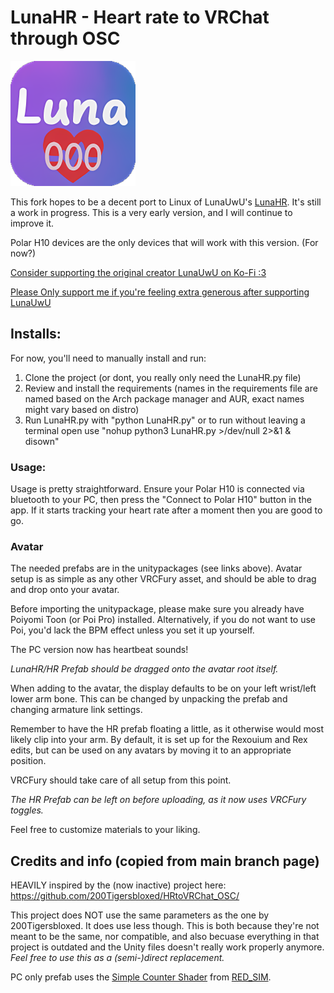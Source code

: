 # LunaHR - Heart rate to VRChat through OSC 

<img src="lunahr.png" width="200" height="200" />

This fork hopes to be a decent port to Linux of LunaUwU's [LunaHR](https://github.com/ImLunaUwU/LunaHR). It's still a work in progress. This is a very early version, and I will continue to improve it.

Polar H10 devices are the only devices that will work with this version. (For now?)

[Consider supporting the original creator LunaUwU on Ko-Fi :3](https://ko-fi.com/imlunauwu)

[Please Only support me if you're feeling extra generous after supporting LunaUwU](https://ko-fi.com/pet_lucy)


## Installs:

For now, you'll need to manually install and run:
1) Clone the project (or dont, you really only need the LunaHR.py file)
2) Review and install the requirements (names in the requirements file are named based on the Arch package manager and AUR, exact names might vary based on distro)
3) Run LunaHR.py with "python LunaHR.py" or to run without leaving a terminal open use "nohup python3 LunaHR.py >/dev/null 2>&1 & disown"

### Usage:
Usage is pretty straightforward. Ensure your Polar H10 is connected via bluetooth to your PC, then press the "Connect to Polar H10" button in the app. If it starts tracking your heart rate after a moment then you are good to go.

### Avatar
The needed prefabs are in the unitypackages (see links above). Avatar setup is as simple as any other VRCFury asset, and should be able to drag and drop onto your avatar.

Before importing the unitypackage, please make sure you already have Poiyomi Toon (or Poi Pro) installed.
Alternatively, if you do not want to use Poi, you'd lack the BPM effect unless you set it up yourself.

The PC version now has heartbeat sounds!

*LunaHR/HR Prefab should be dragged onto the avatar root itself.*

When adding to the avatar, the display defaults to be on your left wrist/left lower arm bone. This can be changed by unpacking the prefab and changing armature link settings.

Remember to have the HR prefab floating a little, as it otherwise would most likely clip into your arm. By default, it is set up for the Rexouium and Rex edits, but can be used on any avatars by moving it to an appropriate position.

VRCFury should take care of all setup from this point.

*The HR Prefab can be left on before uploading, as it now uses VRCFury toggles.*

Feel free to customize materials to your liking.

## Credits and info (copied from main branch page)
HEAVILY inspired by the (now inactive) project here: https://github.com/200Tigersbloxed/HRtoVRChat_OSC/

This project does NOT use the same parameters as the one by 200Tigersbloxed. It does use less though.
This is both because they're not meant to be the same, nor compatible, and also becuase everything in that project is outdated and the Unity files doesn't really work properly anymore.
*Feel free to use this as a (semi-)direct replacement.*

PC only prefab uses the [Simple Counter Shader](https://www.patreon.com/posts/simple-counter-62864361) from [RED_SIM](https://www.patreon.com/red_sim).

